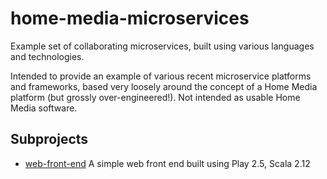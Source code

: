 # home-media-microservices
Example set of collaborating microservices, built using various languages and technologies.

Intended to provide an example of various recent microservice platforms and frameworks, based very loosely around the concept of a Home Media platform (but grossly over-engineered!). Not intended as usable Home Media software.

## Subprojects

* [web-front-end](web-front-end) A simple web front end built using Play 2.5, Scala 2.12
